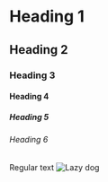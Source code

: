 # Heading 1
## Heading 2
### Heading 3
#### Heading 4
##### Heading 5
###### Heading 6
Regular text
![Lazy dog](https://cdn.pixabay.com/photo/2017/06/24/09/13/continental-bulldog-2437110_960_720.jpg)
